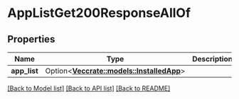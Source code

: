 # AppListGet200ResponseAllOf

## Properties

Name | Type | Description | Notes
------------ | ------------- | ------------- | -------------
**app_list** | Option<[**Vec<crate::models::InstalledApp>**](installed_app.md)> |  | [optional]

[[Back to Model list]](../README.md#documentation-for-models) [[Back to API list]](../README.md#documentation-for-api-endpoints) [[Back to README]](../README.md)


